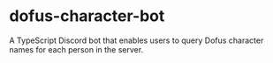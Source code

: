 # dofus-character-bot

A TypeScript Discord bot that enables users to query Dofus character names for each person in the server.

